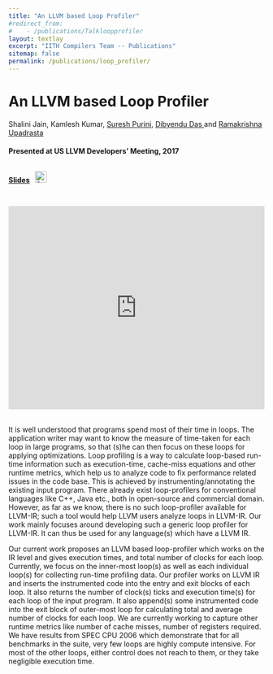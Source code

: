```yaml
---
title: "An LLVM based Loop Profiler"
#redirect_from:
#    - /publications/Talkloopprofiler
layout: textlay
excerpt: "IITH Compilers Team -- Publications"
sitemap: false
permalink: /publications/loop_profiler/
---
```



<div class="container-fluid" style="height:100%; width:100%"> 
<h1>An LLVM based Loop Profiler</h1>
<p style>Shalini Jain, Kamlesh Kumar, <a href="https://www.iiit.ac.in/people/faculty/psuresh/" target="_blank">Suresh Purini</a>, <a href="https://scholar.google.co.in/citations?user=kYDwjPAAAAAJ&hl=en" target="_blank">Dibyendu Das </a> and <a href="https://www.iith.ac.in/~ramakrishna" target="_blank">Ramakrishna Upadrasta </a></p>
<h4> Presented at US LLVM Developers’ Meeting, 2017 </h4>

<br>

<div style="position:relative; top:-25px;"> 
 <h4>
 <a href="https://llvm.org/devmtg/2017-10/slides/Jain-LLVM%20based%20Loop%20Profiler.pdf" target="_blank">Slides</a>
 &nbsp;
 <a href= "https://github.com/IITH-Compilers/LLVM-Loop-Profiler" target="_blank">
 <img class="dp-img" alt="OpenMp_Github" src="https://github.githubassets.com/favicons/favicon.svg" width="23px" height="23px"  />
 </a>  

 </h4>
 </div> 

 <div style="display: flex; justify-content: center;">
 <iframe width="700" height="400" src="https://www.youtube.com/embed/MKhXpRNekaM" title="YouTube video player" frameborder="0" allow="accelerometer; autoplay; clipboard-write; encrypted-media; gyroscope; picture-in-picture" allowfullscreen></iframe>
</div>

 <br>     
<p> It is well understood that programs spend most of their time in loops. The application writer may want to know the measure of time-taken for each loop in large programs, so that (s)he can then focus on these loops for applying optimizations. Loop profiling is a way to calculate loop-based run-time information such as execution-time, cache-miss equations and other runtime metrics, which help us to analyze code to fix performance related issues in the code base. This is achieved by instrumenting/annotating the existing input program. There already exist loop-profilers for conventional languages like C++, Java etc., both in open-source and commercial domain. However, as far as we know, there is no such loop-profiler available for LLVM-IR; such a tool would help LLVM users analyze loops in LLVM-IR. Our work mainly focuses around developing such a generic loop profiler for LLVM-IR. It can thus be used for any language(s) which have a LLVM IR. </p>
<p>
Our current work proposes an LLVM based loop-profiler which works on the IR level and gives execution times, and total number of clocks for each loop. Currently, we focus on the inner-most loop(s) as well as each individual loop(s) for collecting run-time profiling data. Our profiler works on LLVM IR and inserts the instrumented code into the entry and exit blocks of each loop. It also returns the number of clock(s) ticks and execution time(s) for each loop of the input program. It also append(s) some instrumented code into the exit block of outer-most loop for calculating total and average number of clocks for each loop. We are currently working to capture other runtime metrics like number of cache misses, number of registers required. 
We have results from SPEC CPU 2006 which demonstrate that for all benchmarks in the suite, very few loops are highly compute intensive. For most of the other loops, either control does not reach to them, or they take negligible execution time.</p>
<br>
</div>
